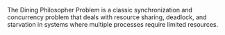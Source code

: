 The Dining Philosopher Problem is a classic synchronization and concurrency problem that deals with resource sharing, deadlock, and starvation in systems where multiple processes require limited resources.

